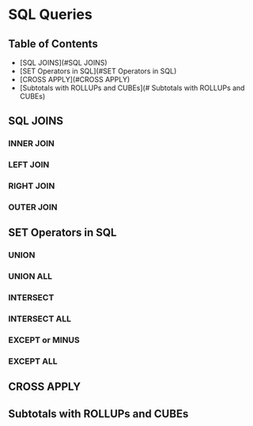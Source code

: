 
# SQL Queries

## Table of Contents
* [SQL JOINS](#SQL JOINS)
* [SET Operators in SQL](#SET Operators in SQL)
* [CROSS APPLY](#CROSS APPLY)
* [Subtotals with ROLLUPs and CUBEs](# Subtotals with ROLLUPs and CUBEs)
## SQL JOINS
### INNER JOIN
### LEFT JOIN
### RIGHT JOIN
### OUTER JOIN

## SET Operators in SQL

### UNION
### UNION ALL
### INTERSECT
### INTERSECT ALL
### EXCEPT or MINUS
### EXCEPT ALL

## CROSS APPLY
## Subtotals with ROLLUPs and CUBEs

